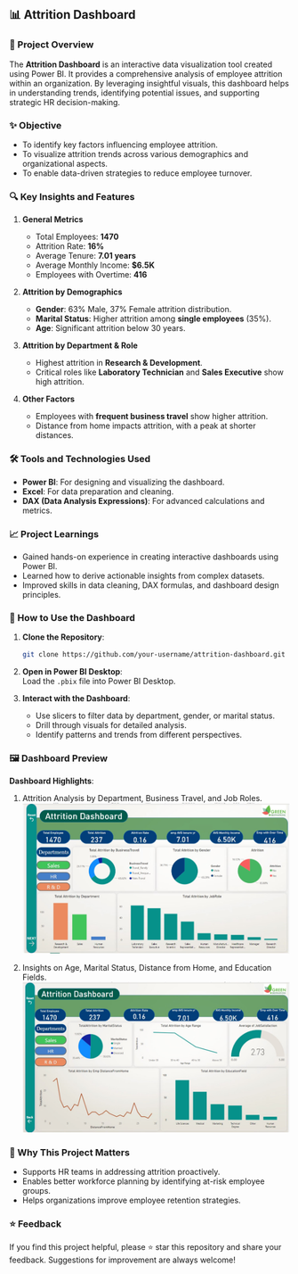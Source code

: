 ## 📊 Attrition Dashboard

### 📜 Project Overview
The **Attrition Dashboard** is an interactive data visualization tool created using Power BI. It provides a comprehensive analysis of employee attrition within an organization. By leveraging insightful visuals, this dashboard helps in understanding trends, identifying potential issues, and supporting strategic HR decision-making.

### ✨ Objective
- To identify key factors influencing employee attrition.
- To visualize attrition trends across various demographics and organizational aspects.
- To enable data-driven strategies to reduce employee turnover.

### 🔍 Key Insights and Features
1. **General Metrics**  
   - Total Employees: **1470**  
   - Attrition Rate: **16%**  
   - Average Tenure: **7.01 years**  
   - Average Monthly Income: **$6.5K**  
   - Employees with Overtime: **416**

2. **Attrition by Demographics**  
   - **Gender**: 63% Male, 37% Female attrition distribution.  
   - **Marital Status**: Higher attrition among **single employees** (35%).  
   - **Age**: Significant attrition below 30 years.  

3. **Attrition by Department & Role**  
   - Highest attrition in **Research & Development**.  
   - Critical roles like **Laboratory Technician** and **Sales Executive** show high attrition.  

4. **Other Factors**  
   - Employees with **frequent business travel** show higher attrition.  
   - Distance from home impacts attrition, with a peak at shorter distances.  

### 🛠️ Tools and Technologies Used
- **Power BI**: For designing and visualizing the dashboard.  
- **Excel**: For data preparation and cleaning.  
- **DAX (Data Analysis Expressions)**: For advanced calculations and metrics.  

### 📈 Project Learnings
- Gained hands-on experience in creating interactive dashboards using Power BI.  
- Learned how to derive actionable insights from complex datasets.  
- Improved skills in data cleaning, DAX formulas, and dashboard design principles.  

### 📂 How to Use the Dashboard
1. **Clone the Repository**:  
   ```bash
   git clone https://github.com/your-username/attrition-dashboard.git
   ```

2. **Open in Power BI Desktop**:  
   Load the `.pbix` file into Power BI Desktop.

3. **Interact with the Dashboard**:  
   - Use slicers to filter data by department, gender, or marital status.  
   - Drill through visuals for detailed analysis.  
   - Identify patterns and trends from different perspectives.


### 🖼️ Dashboard Preview
**Dashboard Highlights**:
1. Attrition Analysis by Department, Business Travel, and Job Roles.  
   ![Dashboard 1 Preview](https://github.com/JanviDhonde/Attrition-Dashboard-Powerbi/blob/main/Attrition%20Dashboard%201.jpg)

2. Insights on Age, Marital Status, Distance from Home, and Education Fields.  
   ![Dashboard 2 Preview](https://github.com/JanviDhonde/Attrition-Dashboard-Powerbi/blob/main/Attrition%20Dashboard%202.jpg)

### 🌟 Why This Project Matters
- Supports HR teams in addressing attrition proactively.  
- Enables better workforce planning by identifying at-risk employee groups.  
- Helps organizations improve employee retention strategies.

### ⭐ Feedback
If you find this project helpful, please ⭐ star this repository and share your feedback. Suggestions for improvement are always welcome!
